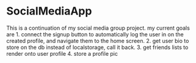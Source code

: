 # SocialMediaApp
This is a continuation of my social media group project. my current goals are 1. connect the signup button to automatically log the user in on the created profile, and navigate them to the home screen. 2. get user bio to store on the db instead of localstorage, call it back. 3. get friends lists to render onto user profile 4. store a profile pic
